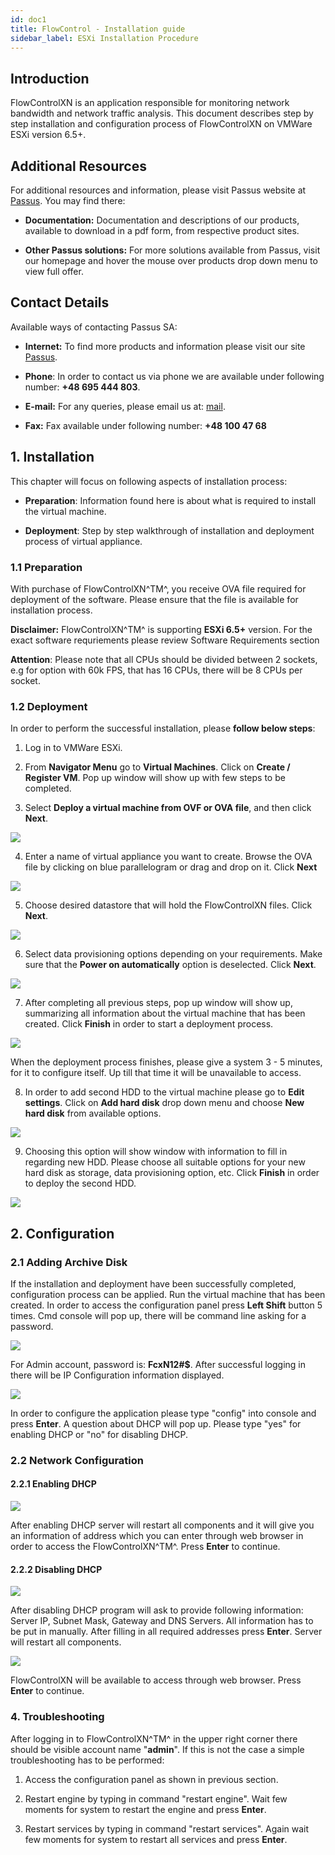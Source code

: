 ```yaml
---
id: doc1
title: FlowControl - Installation guide
sidebar_label: ESXi Installation Procedure
---
```


## Introduction


FlowControlXN is an application responsible for monitoring network bandwidth and network traffic analysis. This document describes step by step installation and configuration process of FlowControlXN on VMWare ESXi version 6.5+.

## Additional Resources

For additional resources and information, please visit Passus website at [Passus](https://www.passus.com/#). You may find there:

-   **Documentation:** Documentation and descriptions of our products, available to download in a pdf form, from respective product sites.

-   **Other Passus solutions:** For more solutions available from Passus, visit our homepage and hover the mouse over products drop down menu to view full offer.

## Contact Details

Available ways of contacting Passus SA:

-   **Internet:** To find more products and information please visit our site [Passus](https://www.passus.com/#).

-   **Phone**: In order to contact us via phone we are available under following number: **+48 695 444 803**.

-   **E-mail:** For any queries, please email us at: [mail](mailto:passus@passus.com).

-   **Fax:** Fax available under following number: **+48 100 47 68**

## 1. Installation

This chapter will focus on following aspects of installation process:

-   **Preparation**: Information found here is about what is required to install the virtual machine.

-   **Deployment**: Step by step walkthrough of installation and deployment process of virtual appliance.

### 1.1 Preparation

With purchase of FlowControlXN^TM^, you receive OVA file required for deployment of the software. Please ensure that the file is available for installation process.

**Disclaimer:** FlowControlXN^TM^ is supporting **ESXi 6.5+** version. For the exact software requriements please review Software Requirements section 

**Attention**: Please note that all CPUs should be divided between 2 sockets, e.g for option with 60k FPS, that has 16 CPUs, there will be 8 CPUs per socket.

### 1.2 Deployment

In order to perform the successful installation, please **follow below steps**:

1.  Log in to VMWare ESXi.

2.  From **Navigator Menu** go to **Virtual Machines**. Click on **Create / Register VM**. Pop up window will show up with few steps to be completed.

3.  Select **Deploy a virtual machine from OVF or OVA file**, and then click **Next**.

![](assets/image11.png)

4.  Enter a name of virtual appliance you want to create. Browse the OVA file by clicking on blue parallelogram or drag and drop on it. Click **Next**

![](assets/image3.png)

5.  Choose desired datastore that will hold the FlowControlXN files. Click **Next**.

![](assets/image12.png)

6.  Select data provisioning options depending on your requirements. Make sure that the **Power on automatically** option is deselected. Click **Next**.

![](assets/image6.png)

7.  After completing all previous steps, pop up window will show up, summarizing all information about the virtual machine that has been created. Click **Finish** in order to start a deployment process.

![](assets/image8.png)

When the deployment process finishes, please give a system 3 - 5 minutes, for it to configure itself. Up till that time it will be unavailable to access.

8.  In order to add second HDD to the virtual machine please go to **Edit settings**. Click on **Add hard disk** drop down menu and choose **New hard disk** from available options.

![](assets/image1.png)

9.  Choosing this option will show window with information to fill in regarding new HDD. Please choose all suitable options for your new hard disk as storage, data provisioning option, etc. Click **Finish** in order to deploy the second HDD.

![](assets/image4.png)

## 2. Configuration 

### 2.1 Adding Archive Disk

If the installation and deployment have been successfully completed, configuration process can be applied. Run the virtual machine that has been created. In order to access the configuration panel press **Left Shift** button 5 times. Cmd console will pop up, there will be command line asking for a password.

![](assets/image2.png)

For Admin account, password is: **FcxN12\#\$**. After successful logging in there will be IP Configuration information displayed.

![](assets/image5.png)

In order to configure the application please type "config" into console and press **Enter**. A question about DHCP will pop up. Please type "yes" for enabling DHCP or "no" for disabling DHCP.

### 2.2 Network Configuration

#### 2.2.1 Enabling DHCP

![](assets/image9.png)

After enabling DHCP server will restart all components and it will give you an information of address which you can enter through web browser in order to access the FlowControlXN^TM^. Press **Enter** to continue.

#### 2.2.2 Disabling DHCP

![](assets/image7.png)

After disabling DHCP program will ask to provide following information: Server IP, Subnet Mask, Gateway and DNS Servers. All information has to be put in manually. After filling in all required addresses press **Enter**. Server will restart all components.

![](assets/image10.png)

FlowControlXN will be available to access through web browser. Press **Enter** to continue.

### 4. Troubleshooting

After logging in to FlowControlXN^TM^ in the upper right corner there should be visible account name "**admin**". If this is not the case a simple troubleshooting has to be performed:

1.  Access the configuration panel as shown in previous section.

2.  Restart engine by typing in command "restart engine". Wait few moments for system to restart the engine and press **Enter**.

3.  Restart services by typing in command "restart services". Again wait few moments for system to restart all services and press **Enter**.
